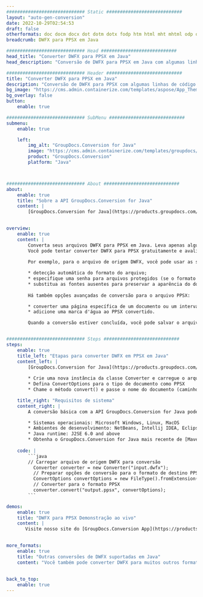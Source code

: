 ```yaml
---
############################# Static ############################
layout: "auto-gen-conversion"
date: 2022-10-29T02:54:53
draft: false
otherformats: doc docm docx dot dotm dotx fodp htm html mht mhtml odp odt otp pot potm potx pps ppsm ppsx ppt pptm pptx rtf
breadcrumb: DWFX para PPSX em Java

############################# Head ############################
head_title: "Converter DWFX para PPSX em Java"
head_description: "Conversão de DWFX para PPSX em Java com algumas linhas de código. Converta mais de 160 formatos de arquivo usando a API de conversão de documentos do GroupDocs para Java"

############################# Header ############################
title: "Converter DWFX para PPSX em Java"
description: "Conversão de DWFX para PPSX com algumas linhas de código Java"
bg_image: "https://cms.admin.containerize.com/templates/aspose/App_Themes/V3/images/bg/header1.png"
bg_overlay: false
button:
    enable: true

############################# SubMenu ############################
submenu:
    enable: true

    left:
        img_alt: "GroupDocs.Conversion for Java"
        image: "https://cms.admin.containerize.com/templates/groupdocs/images/product-logos/90x90-noborder/groupdocs-conversion-java.png"
        product: "GroupDocs.Conversion"
        platform: "Java"



############################# About ############################
about:
    enable: true
    title: "Sobre a API GroupDocs.Conversion for Java"
    content: |
        [GroupDocs.Conversion for Java](https://products.groupdocs.com/conversion/java/) é uma API avançada de conversão de formato de arquivo para conversão entre formatos populares de imagem e documento, como Microsoft Office, OpenDocument, PDF, HTML, e-mail, CAD. e muito mais com apenas algumas linhas de código. A API nativa detecta automaticamente os formatos dos documentos originais e oferece muitas opções para personalizar os documentos convertidos. Juntamente com a função de extrair informações de um documento, ele também suporta o armazenamento em cache dos resultados da conversão para o disco local por padrão. No entanto, qualquer tipo de armazenamento em cache pode ser suportado pela implementação das interfaces apropriadas - Amazon S3, Dropbox, Google Drive, Windows Azure, Reddis ou quaisquer outras.
    

overview:
    enable: true
    content: |
        Converta seus arquivos DWFX para PPSX em Java. Leva apenas algumas linhas de código Java em qualquer plataforma de sua escolha, como Windows, Linux, macOS.
        Você pode tentar converter DWFX para PPSX gratuitamente e avaliar a qualidade dos resultados da conversão. Junto com scripts de conversão de arquivo simples, você pode tentar opções mais sofisticadas para carregar o arquivo de origem DWFX e armazenar a saída PPSX. 
        
        Por exemplo, para o arquivo de origem DWFX, você pode usar as seguintes opções de carregamento:

        * detecção automática do formato do arquivo;
        * especifique uma senha para arquivos protegidos (se o formato de arquivo for compatível);
        * substitua as fontes ausentes para preservar a aparência do documento.
        
        Há também opções avançadas de conversão para o arquivo PPSX:

        * converter uma página específica de um documento ou um intervalo de páginas;
        * adicione uma marca d'água ao PPSX convertido.

        Quando a conversão estiver concluída, você pode salvar o arquivo PPSX no caminho do arquivo local ou em qualquer armazenamento de terceiros, como FTP, Amazon S3, Google Drive, Dropbox etc. Observe - para converter DWFX para PPSX, você não precisa instalar nenhum software adicional, como MS Office, Open Office, Adobe Acrobat Reader etc.


############################# Steps ############################
steps:
    enable: true
    title_left: "Etapas para converter DWFX em PPSX em Java"
    content_left: |
        [GroupDocs.Conversion for Java](https://products.groupdocs.com/conversion/java/) permite que os desenvolvedores convertam facilmente o arquivo DWFX para PPSX com algumas linhas de código.
        
        * Crie uma nova instância da classe Converter e carregue o arquivo DWFX com o caminho completo
        * Defina ConvertOptions para o tipo de documento como PPSX
        * Chame o método convert() e passe o nome do documento (caminho completo) e formato (PPSX) como parâmetro

    title_right: "Requisitos de sistema"
    content_right: |
        A conversão básica com a API GroupDocs.Conversion for Java pode ser feita com apenas algumas linhas de código. Nossas APIs são suportadas em todas as principais plataformas e sistemas operacionais. Antes de executar o código abaixo, certifique-se de ter os seguintes pré-requisitos instalados em seu sistema.

        * Sistemas operacionais: Microsoft Windows, Linux, MacOS
        * Ambientes de desenvolvimento: NetBeans, Intellij IDEA, Eclipse, etc.
        * Java runtime: J2SE 6.0 and above
        * Obtenha o GroupDocs.Conversion for Java mais recente de [Maven](https://repository.groupdocs.com/webapp/#/artifacts/browse/tree/General/repo/com/groupdocs/groupdocs-conversion)
         
    code: |
        ```java    
        // Carregar arquivo de origem DWFX para conversão
          Converter converter = new Converter("input.dwfx");
          // Preparar opções de conversão para o formato de destino PPSX
          ConvertOptions convertOptions = new FileType().fromExtension("ppsx").getConvertOptions();
          // Converter para o formato PPSX
          converter.convert("output.ppsx", convertOptions);
        ```

demos:
    enable: true
    title: "DWFX para PPSX Demonstração ao vivo"
    content: |
       Visite nosso site do [GroupDocs.Conversion App](https://products.groupdocs.app/conversion/family) e experimente a conversão de DWFX para PPSX agora. A demonstração gratuita tem os seguintes benefícios
          

more_formats:
    enable: true
    title: "Outras conversões de DWFX suportadas em Java"
    content: "Você também pode converter DWFX para muitos outros formatos de arquivo. Por favor, veja a lista abaixo."
       
       
back_to_top:
    enable: true
---
```


